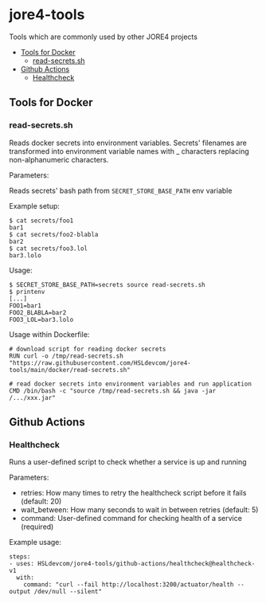 # jore4-tools

Tools which are commonly used by other JORE4 projects

<!-- regenerate with: "./development.sh toc" -->
<!-- START doctoc generated TOC please keep comment here to allow auto update -->
<!-- DON'T EDIT THIS SECTION, INSTEAD RE-RUN doctoc TO UPDATE -->

- [Tools for Docker](#tools-for-docker)
  - [read-secrets.sh](#read-secretssh)
- [Github Actions](#github-actions)
  - [Healthcheck](#healthcheck)

<!-- END doctoc generated TOC please keep comment here to allow auto update -->

## Tools for Docker

### read-secrets.sh

Reads docker secrets into environment variables. Secrets' filenames are
transformed into environment variable names with \_ characters replacing
non-alphanumeric characters.

Parameters:

Reads secrets' bash path from `SECRET_STORE_BASE_PATH` env variable

Example setup:

```
$ cat secrets/foo1
bar1
$ cat secrets/foo2-blabla
bar2
$ cat secrets/foo3.lol
bar3.lolo
```

Usage:

```
$ SECRET_STORE_BASE_PATH=secrets source read-secrets.sh
$ printenv
[...]
FOO1=bar1
FOO2_BLABLA=bar2
FOO3_LOL=bar3.lolo
```

Usage within Dockerfile:

```
# download script for reading docker secrets
RUN curl -o /tmp/read-secrets.sh "https://raw.githubusercontent.com/HSLdevcom/jore4-tools/main/docker/read-secrets.sh"

# read docker secrets into environment variables and run application
CMD /bin/bash -c "source /tmp/read-secrets.sh && java -jar /.../xxx.jar"
```

## Github Actions

### Healthcheck

Runs a user-defined script to check whether a service is up and running

Parameters:

- retries: How many times to retry the healthcheck script before it fails
  (default: 20)
- wait_between: How many seconds to wait in between retries (default: 5)
- command: User-defined command for checking health of a service (required)

Example usage:

```
steps:
- uses: HSLdevcom/jore4-tools/github-actions/healthcheck@healthcheck-v1
  with:
    command: "curl --fail http://localhost:3200/actuator/health --output /dev/null --silent"
```
